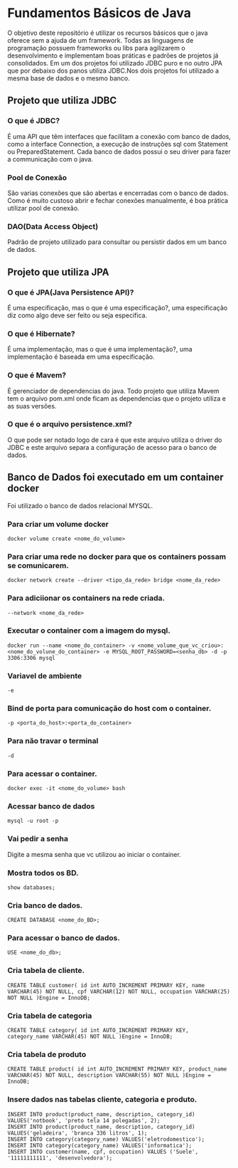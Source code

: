# Fundamentos Básicos de Java
O objetivo deste repositório é utilizar os recursos básicos que o java oferece sem a ajuda de um framework. Todas as linguagens de programação possuem frameworks ou libs para agilizarem o desenvolvimento e implementam boas práticas e padrões de projetos já consolidados. Em um dos projetos foi utilizado JDBC puro e no outro JPA que por debaixo dos panos utiliza JDBC.Nos dois projetos foi utilizado a mesma base de dados e o mesmo banco.

## Projeto que utiliza JDBC
### O que é JDBC?
É uma API que têm interfaces que facilitam a conexão com banco de dados, como a interface Connection, a execução de instruções sql com Statement ou PreparedStatement. Cada banco de dados possui o seu driver para fazer a communicação com o java.

### Pool de Conexão
São varias conexões que são abertas e encerradas com o banco de dados. Como é muito custoso abrir e fechar conexões 
manualmente, é boa prática utilizar pool de conexão.

### DAO(Data Access Object)
Padrão de projeto utilizado para consultar ou persistir dados em um banco de dados.

## Projeto que utiliza JPA
### O que é JPA(Java Persistence API)?
É uma especificação, mas o que é uma especificação?, uma especificação diz como algo deve ser feito ou seja especifica.

### O que é Hibernate?
É uma implementação, mas o que é uma implementação?, uma implementação é baseada em uma especificação.

### O que é Mavem?
É gerenciador de dependencias do java. Todo projeto que utiliza Mavem tem o arquivo pom.xml onde ficam as dependencias que o projeto utiliza e as suas versões.

### O que é o arquivo persistence.xml?
O que pode ser notado logo de cara é que este arquivo utiliza o driver do JDBC e este arquivo separa a configuração de acesso para o banco de dados.

## Banco de Dados foi executado em um container docker
Foi utilizado o banco de dados relacional MYSQL.
### Para criar um volume docker
``docker volume create <nome_do_volume>``

### Para criar uma rede no docker para que os containers possam se comunicarem.
``docker network create --driver <tipo_da_rede> bridge <nome_da_rede>``

### Para adiciionar os containers na rede criada.
``--network <nome_da_rede>``

### Executar o container com a imagem do mysql.
``docker run --name <nome_do_container> -v <nome_volume_que_vc_criou>:<nome_do_volune_do_container> -e MYSQL_ROOT_PASSWORD=<senha_db> -d -p 3306:3306 mysql``

### Variavel de ambiente
``-e``

### Bind de porta para comunicação do host com o container.
``-p <porta_do_host>:<porta_do_container>``

### Para não travar o terminal
``-d``

### Para acessar o container.
``docker exec -it <nome_do_volume> bash``

### Acessar banco de dados
``mysql -u root -p``

### Vai pedir a senha 
Digite a mesma senha que vc utilizou ao iniciar o container.

### Mostra todos os BD.
``show databases;``

### Cria banco de dados.
``CREATE DATABASE <nome_do_BD>;``

### Para acessar o banco de dados.
``USE <nome_do_db>;``

### Cria tabela de cliente.
``CREATE TABLE customer(
id int AUTO_INCREMENT PRIMARY KEY,
name VARCHAR(45) NOT NULL,
cpf VARCHAR(12) NOT NULL,
occupation VARCHAR(25) NOT NULL
)Engine = InnoDB;``

### Cria tabela de categoria
``CREATE TABLE category(
id int AUTO_INCREMENT PRIMARY KEY,
category_name VARCHAR(45) NOT NULL
)Engine = InnoDB;``

### Cria tabela de produto
``CREATE TABLE product(
id int AUTO_INCREMENT PRIMARY KEY,
product_name VARCHAR(45) NOT NULL,
description VARCHAR(55) NOT NULL
)Engine = InnoDB;``

### Insere dados nas tabelas cliente, categoria e produto.
``INSERT INTO product(product_name, description, category_id) VALUES('notbook', 'preto tela 14 polegadas', 2);``</br>
``INSERT INTO product(product_name, description, category_id) VALUES('geladeira', 'branca 336 litros', 1);``</br>
``INSERT INTO category(category_name) VALUES('eletrodomestico');``</br>
``INSERT INTO category(category_name) VALUES('informatica');``</br>
``INSERT INTO customer(name, cpf, occupation) VALUES ('Suele', '11111111111', 'desenvolvedora');``</br>
